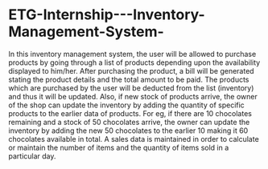 # ETG-Internship---Inventory-Management-System-
In this inventory management system, the user will be allowed to purchase products by going through a list of products depending upon the availability displayed to him/her.
After purchasing the product, a bill will be generated stating the product details and the total amount to be paid.
The products which are purchased by the user will be deducted from the list (inventory) and thus it will be updated.
Also, if new stock of products arrive, the owner of the shop can update the inventory by adding the quantity of specific products to the earlier data of products. For eg, if there are 10 chocolates remaining and a stock of 50 chocolates arrive, the owner can update the inventory by adding the new 50 chocolates to the earlier 10 making it 60 chocolates available in total.
A sales data is maintained in order to calculate or maintain the number of items and the quantity of items sold in a particular day.
